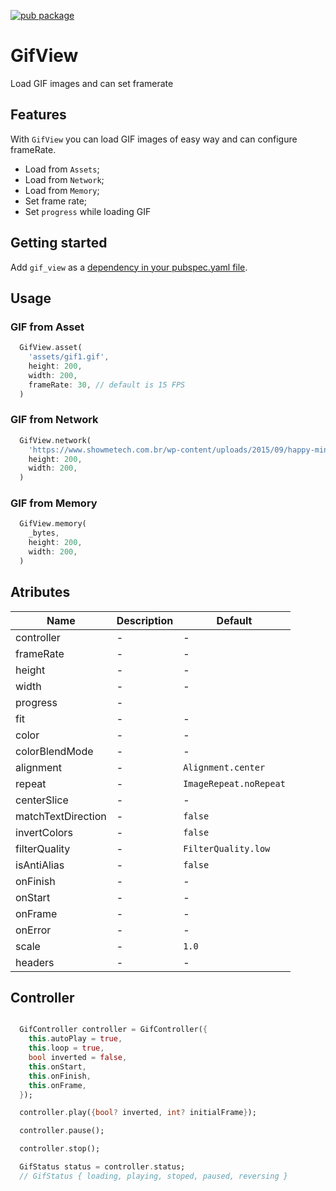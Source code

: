 [![pub package](https://img.shields.io/pub/v/gif_view.svg)](https://pub.dev/packages/gif_view)

<!-- 
This README describes the package. If you publish this package to pub.dev,
this README's contents appear on the landing page for your package.

For information about how to write a good package README, see the guide for
[writing package pages](https://dart.dev/guides/libraries/writing-package-pages). 

For general information about developing packages, see the Dart guide for
[creating packages](https://dart.dev/guides/libraries/create-library-packages)
and the Flutter guide for
[developing packages and plugins](https://flutter.dev/developing-packages). 
-->
# GifView

Load GIF images and can set framerate

## Features

With `GifView` you can load GIF images of easy way and can configure frameRate.

- Load from `Assets`;
- Load from `Network`;
- Load from `Memory`;
- Set frame rate;
- Set `progress` while loading GIF

## Getting started

Add `gif_view` as a [dependency in your pubspec.yaml file](https://flutter.dev/using-packages/).

## Usage

### GIF from Asset

```dart
  GifView.asset(
    'assets/gif1.gif',
    height: 200,
    width: 200,
    frameRate: 30, // default is 15 FPS
  )
```


### GIF from Network

```dart
  GifView.network(
    'https://www.showmetech.com.br/wp-content/uploads/2015/09/happy-minion-gif.gif',
    height: 200,
    width: 200,
  )
```


### GIF from Memory

```dart
  GifView.memory(
    _bytes,
    height: 200,
    width: 200,
  )
```

## Atributes

| Name | Description  | Default  |
| ------- | --- | --- |
| controller | - | - |
| frameRate | - | - | 
| height | - | - | 
| width | - | - | 
| progress | - |
| fit | - | - | 
| color | - | - | 
| colorBlendMode | - | - | 
| alignment | - | `Alignment.center` |
| repeat | - |  `ImageRepeat.noRepeat` |
| centerSlice | - | - | 
| matchTextDirection | - | `false` |
| invertColors | - | `false` |
| filterQuality | - | `FilterQuality.low` |
| isAntiAlias | - | `false` |
| onFinish | - | - | 
| onStart | - | - | 
| onFrame | - | - | 
| onError | - | - | 
| scale | - | `1.0` |
| headers | - | - | 


## Controller

```dart

  GifController controller = GifController({
    this.autoPlay = true,
    this.loop = true,
    bool inverted = false,
    this.onStart,
    this.onFinish,
    this.onFrame,
  });

  controller.play({bool? inverted, int? initialFrame});

  controller.pause();

  controller.stop();

  GifStatus status = controller.status;
  // GifStatus { loading, playing, stoped, paused, reversing }

```
